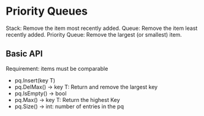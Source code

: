 # Priority Queues

Stack: Remove the item most recently added.
Queue: Remove the item least recently added.
Priority Queue: Remove the largest (or smallest) item.

## Basic API

Requirement: items must be comparable

- pq.Insert(key T)
- pq.DelMax() -> key T: Return and remove the largest key
- pq.IsEmpty() -> bool
- pq.Max() -> key T: Return the highest Key
- pq.Size() -> int: number of entries in the pq
